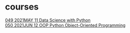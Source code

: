# courses
<html>
<a href="https://www.simplilearn.com/big-data-and-analytics/python-for-data-science-training">049 2021MAY 11 Data Science with Python</a><br>
<a href="https://www.linkedin.com/learning/python-object-oriented-programming">050 2021JUN 12 OOP Python Object-Oriented Programming</a>
</html>
